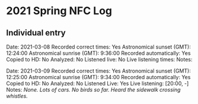 # 2021 Spring NFC Log

## Individual entry

Date: 2021-03-08
Recorded correct times: Yes
Astronomical sunset (GMT): 12:24:00
Astronomical sunrise (GMT): 9:36:00
Recorded automatically: Yes
Copied to HD: No
Analyzed: No
Listened live: No
Live listening times: 
Notes:


Date: 2021-03-09
Recorded correct times: Yes
Astronomical sunset (GMT): 12:25:00
Astronomical sunrise (GMT): 9:34:00
Recorded automatically: Yes
Copied to HD: No
Analyzed: No
Listened Live: Yes
Live listening: [20:00, -]
Notes: _None. Lots of cars. No birds so far. Heard the sidewalk crossing whistles._ 


